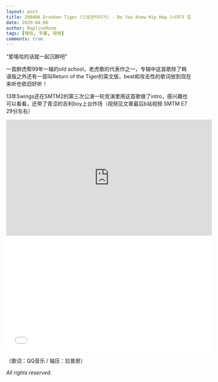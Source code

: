 ```yaml
---
layout: post
title: 200406 Drunken Tiger (드렁큰타이거) - Do You Know Hip Hop (너희가 힙합을 아느냐) MV【中字】
date: 2020-04-06
author: RaplineRoom
tags: [嘻哈, 字幕, 视频]
comments: true
---
```


“爱嘻哈的话就一起沉醉吧”

一首醉虎帮99年一辑的old school，老虎歌的代表作之一，专辑中这首歌除了韩语版之外还有一首叫Return of the Tiger的英文版，beat和攻击性的歌词放到现在来听也依旧好听！

13年Swings还在SMTM2的第三次公演一轮竞演里用这首歌做了intro，感兴趣也可以看看，还带了青涩的吉利boy上台炸场（视频见文章最后b站视频 SMTM E7 29分左右）

<div class="video-container"><iframe width="560" height="315" src="https://www.youtube.com/embed/lSBtjRo0_HI" frameborder="0" allow="accelerometer; autoplay; encrypted-media; gyroscope; picture-in-picture" allowfullscreen></iframe></div>



<div class="video-container"><iframe width="560" height="315" src="//player.bilibili.com/player.html?aid=33897713&bvid=BV14t411Z7iq&cid=59359391&page=7" scrolling="no" border="0" frameborder="no" framespacing="0" allowfullscreen="true"> </iframe></div>

（歌词：QQ音乐 / 轴压：拉普房）

*All rights reserved.* 